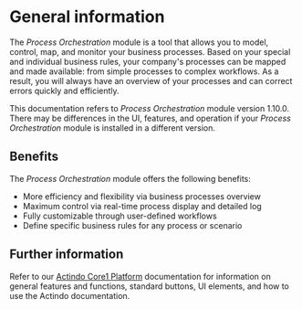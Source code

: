 # General information

The *Process Orchestration* module is a tool that allows you to model, control, map, and monitor your business processes. Based on your special and individual business rules, your company's processes can be mapped and made available: from simple processes to complex workflows. As a result, you will always have an overview of your processes and can correct errors quickly and efficiently.

This documentation refers to *Process Orchestration* module version 1.10.0. There may be differences in the UI, features, and operation if your *Process Orchestration* module is installed in a different version.


## Benefits

The *Process Orchestration* module offers the following benefits:
- More efficiency and flexibility via business processes overview
- Maximum control via real-time process display and detailed log
- Fully customizable through user-defined workflows
- Define specific business rules for any process or scenario


## Further information

Refer to our [Actindo Core1 Platform](../../Core1Platform/BasicPhilosophy/01_General.md) documentation for information on general features and functions, standard buttons, UI elements, and how to use the Actindo documentation.
